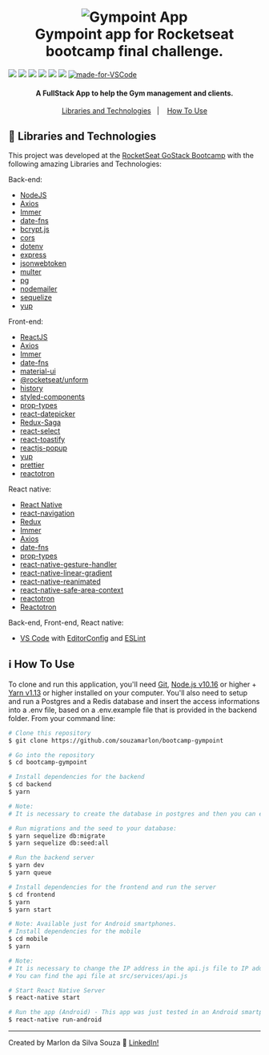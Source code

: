 <h1 align="center">
    <img alt="Gympoint App" src="https://github.com/souzamarlon/bootcamp-gympoint/blob/master/front-end/src/assets/logo.png" />
    <br>
    Gympoint app for Rocketseat bootcamp final challenge.
</h1>

![](https://img.shields.io/github/package-json/v/souzamarlon/bootcamp-gympoint.svg)
![](https://img.shields.io/github/last-commit/souzamarlon/bootcamp-gympoint.svg?color=red)
![](https://img.shields.io/github/languages/top/souzamarlon/bootcamp-gympoint.svg?color=yellow)
![](https://img.shields.io/github/languages/count/souzamarlon/bootcamp-gympoint.svg?color=lightgrey)
![](https://img.shields.io/github/languages/code-size/souzamarlon/bootcamp-gympoint.svg)
![](https://img.shields.io/github/repo-size/souzamarlon/bootcamp-gympoint.svg?color=blueviolet)
[![made-for-VSCode](https://img.shields.io/badge/Made%20for-VSCode-1f425f.svg)](https://code.visualstudio.com/)

<h4 align="center">
  A FullStack App to help the Gym management and clients.
</h4>


<p align="center">
  <a href="#rocket-Libraries and Technologies">Libraries and Technologies</a>&nbsp;&nbsp;&nbsp;|&nbsp;&nbsp;&nbsp;
  <a href="#information_source-how-to-use">How To Use</a>
</p>

## :rocket: Libraries and Technologies

This project was developed at the [RocketSeat GoStack Bootcamp](https://rocketseat.com.br/gostack) with the following amazing Libraries and Technologies:

Back-end:
- [NodeJS](https://nodejs.org)
- [Axios](https://github.com/axios/axios)
- [Immer](https://github.com/immerjs/immer)
- [date-fns](https://date-fns.org/)
- [bcrypt.js](https://github.com/dcodeIO/bcrypt.js)
- [cors](https://github.com/expressjs/cors)
- [dotenv](https://github.com/motdotla/dotenv)
- [express](https://github.com/expressjs/express)
- [jsonwebtoken](https://github.com/auth0/node-jsonwebtoken)
- [multer](https://github.com/expressjs/multer)
- [pg](https://github.com/brianc/node-postgres)
- [nodemailer](https://github.com/nodemailer/nodemailer)
- [sequelize](https://github.com/sequelize/sequelize)
- [yup](https://github.com/jquense/yup)

Front-end:
- [ReactJS](https://reactjs.org/)
- [Axios](https://github.com/axios/axios)
- [Immer](https://github.com/immerjs/immer)
- [date-fns](https://date-fns.org/)
- [material-ui](https://github.com/mui-org/material-ui)
- [@rocketseat/unform](https://github.com/Rocketseat/unform)
- [history](https://github.com/ReactTraining/history)
- [styled-components](https://www.styled-components.com/)
- [prop-types](https://github.com/facebook/prop-types)
- [react-datepicker](https://github.com/Hacker0x01/react-datepicker)
- [Redux-Saga](https://redux-saga.js.org/)
- [react-select](https://github.com/JedWatson/react-select)
- [react-toastify](https://github.com/fkhadra/react-toastify)
- [reactjs-popup](https://github.com/yjose/reactjs-popup)
- [yup](https://github.com/jquense/yup)
- [prettier](https://prettier.io/)
- [reactotron](https://github.com/infinitered/reactotron)

React native:
- [React Native](https://facebook.github.io/react-native/)
- [react-navigation](https://reactnavigation.org/)
- [Redux](https://redux.js.org/)
- [Immer](https://github.com/immerjs/immer)
- [Axios](https://github.com/axios/axios)
- [date-fns](https://date-fns.org/)
- [prop-types](https://github.com/facebook/prop-types)
- [react-native-gesture-handler](https://github.com/software-mansion/react-native-gesture-handler)
- [react-native-linear-gradient](https://github.com/react-native-community/react-native-linear-gradient)
- [react-native-reanimated](https://github.com/software-mansion/react-native-reanimated)
- [react-native-safe-area-context](https://github.com/th3rdwave/react-native-safe-area-context)
- [reactotron](https://github.com/infinitered/reactotron)
- [Reactotron](https://infinite.red/reactotron)

Back-end, Front-end, React native:
- [VS Code][vc] with [EditorConfig][vceditconfig] and [ESLint][vceslint]

## :information_source: How To Use

To clone and run this application, you'll need [Git](https://git-scm.com), [Node.js v10.16][nodejs] or higher + [Yarn v1.13][yarn] or higher installed on your computer.
You'll also need to setup and run a Postgres and a Redis database and insert the access informations into a .env file, based on a .env.example file that is provided in the backend folder.
From your command line:

```bash
# Clone this repository
$ git clone https://github.com/souzamarlon/bootcamp-gympoint

# Go into the repository
$ cd bootcamp-gympoint

# Install dependencies for the backend
$ cd backend
$ yarn

# Note:
# It is necessary to create the database in postgres and then you can execute yarn sequelize db:migrate.

# Run migrations and the seed to your database:
$ yarn sequelize db:migrate
$ yarn sequelize db:seed:all

# Run the backend server
$ yarn dev
$ yarn queue

# Install dependencies for the frontend and run the server
$ cd frontend
$ yarn
$ yarn start

# Note: Available just for Android smartphones.
# Install dependencies for the mobile
$ cd mobile
$ yarn

# Note:
# It is necessary to change the IP address in the api.js file to IP address where you installed the back end.
# You can find the api file at src/services/api.js

# Start React Native Server
$ react-native start

# Run the app (Android) - This app was just tested in an Android smartphone.
$ react-native run-android
```
---
Created by Marlon da Silva Souza :wave: [LinkedIn!](https://www.linkedin.com/in/marlonssouza/)

[nodejs]: https://nodejs.org/
[yarn]: https://yarnpkg.com/
[vc]: https://code.visualstudio.com/
[vceditconfig]: https://marketplace.visualstudio.com/items?itemName=EditorConfig.EditorConfig
[vceslint]: https://marketplace.visualstudio.com/items?itemName=dbaeumer.vscode-eslint

